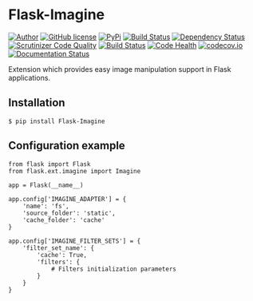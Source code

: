 Flask-Imagine
============

[![Author](https://img.shields.io/badge/author-Kronas-blue.svg)](https://github.com/kronas)
[![GitHub license](https://img.shields.io/badge/license-MIT-blue.svg)](https://raw.githubusercontent.com/kronas/Flask-Imagine/master/LICENSE)
[![PyPi](https://img.shields.io/badge/pypi-0.2.1-red.svg)](https://pypi.python.org/pypi/Flask-Imagine)
[![Build Status](https://travis-ci.org/FlaskGuys/Flask-Imagine.svg?branch=master)](https://travis-ci.org/FlaskGuys/Flask-Imagine)
[![Dependency Status](https://www.versioneye.com/user/projects/570503e8fcd19a0039f15cc1/badge.svg)](https://www.versioneye.com/user/projects/570503e8fcd19a0039f15cc1)
[![Scrutinizer Code Quality](https://scrutinizer-ci.com/g/FlaskGuys/Flask-Imagine/badges/quality-score.png?b=master)](https://scrutinizer-ci.com/g/FlaskGuys/Flask-Imagine/?branch=master)
[![Build Status](https://scrutinizer-ci.com/g/FlaskGuys/Flask-Imagine/badges/build.png?b=master)](https://scrutinizer-ci.com/g/FlaskGuys/Flask-Imagine/build-status/master)
[![Code Health](https://landscape.io/github/FlaskGuys/Flask-Imagine/master/landscape.svg)](https://landscape.io/github/FlaskGuys/Flask-Imagine/master)
[![codecov.io](https://codecov.io/github/FlaskGuys/Flask-Imagine/coverage.svg?branch=master)](https://codecov.io/github/FlaskGuys/Flask-Imagine?branch=master)
[![Documentation Status](https://readthedocs.org/projects/flask-imagine/badge/?version=latest)](http://flask-imagine.readthedocs.org/en/latest/?badge=latest)

Extension which provides easy image manipulation support in Flask applications.

Installation
------
```
$ pip install Flask-Imagine
```

Configuration example
------
```
from flask import Flask
from flask.ext.imagine import Imagine

app = Flask(__name__)

app.config['IMAGINE_ADAPTER'] = {
    'name': 'fs',
    'source_folder': 'static',
    'cache_folder': 'cache'
}

app.config['IMAGINE_FILTER_SETS'] = {
    'filter_set_name': {
        'cache': True,
        'filters': {
            # Filters initialization parameters
        }
    }
}
```
